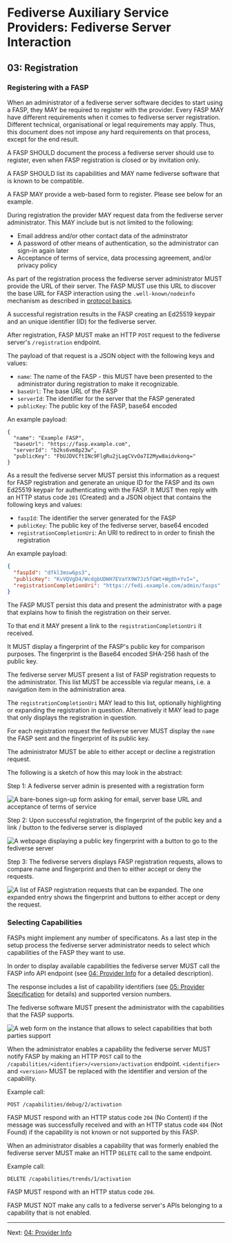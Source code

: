 # Fediverse Auxiliary Service Providers: Fediverse Server Interaction

## 03: Registration

### Registering with a FASP

When an administrator of a fediverse server software decides to start using a
FASP, they MAY be required to register with the provider. Every FASP MAY have
different requirements when it comes to fediverse server registration. Different
technical, organisational or legal requirements may apply. Thus, this document
does not impose any hard requirements on that process, except for the end
result.

A FASP SHOULD document the process a fediverse server should use to register,
even when FASP registration is closed or by invitation only.

A FASP SHOULD list its capabilities and MAY name fediverse software that is
known to be compatible.

A FASP MAY provide a web-based form to register. Please see below for an
example.

During registration the provider MAY request data from the fediverse server
administrator. This MAY include but is not limited to the following:

- Email address and/or other contact data of the adminstrator
- A password of other means of authentication, so the administrator can sign-in
  again later
- Acceptance of terms of service, data processing agreement, and/or privacy
  policy

As part of the registration process the fediverse server administrator MUST
provide the URL of their server. The FASP MUST use this URL to discover the base
URL for FASP interaction using the `.well-known/nodeinfo` mechanism as described
in [protocol basics](protocol_basics.md).

A successful registration results in the FASP creating an Ed25519 keypair and an
unique identifier (ID) for the fediverse server.

After registration, FASP MUST make an HTTP `POST` request to the fediverse
server's `/registration` endpoint.

The payload of that request is a JSON object with the following keys and values:

- `name`: The name of the FASP - this MUST have been presented to the
  administrator during registration to make it recognizable.
- `baseUrl`: The base URL of the FASP
- `serverId`: The identifier for the server that the FASP generated
- `publicKey`: The public key of the FASP, base64 encoded

An example payload:

```
{
  "name": "Example FASP",
  "baseUrl": "https://fasp.example.com",
  "serverId": "b2ks6vm8p23w",
  "publicKey": "FbUJDVCftINc9FlgRu2jLagCVvOa7I2Myw8aidvkong="
}
```

As a result the fediverse server MUST persist this information as a request for
FASP registration and generate an unique ID for the FASP and its own Ed25519
keypair for authenticating with the FASP. It MUST then reply with an HTTP status
code `201` (Created) and a JSON object that contains the following keys and
values:

- `faspId`: The identifier the server generated for the FASP
- `publicKey`: The public key of the fediverse server, base64 encoded
- `registrationCompletionUri`: An URI to redirect to in order to finish the
  registration

An example payload:

```json
{
  "faspId": "dfkl3msw6ps3",
  "publicKey": "KvVQVgD4/WcdgbUDWH7EVaYX9W7Jz5fGWt+Wg8h+YvI=",
  "registrationCompletionUri": "https://fedi.example.com/admin/fasps"
}
```

The FASP MUST persist this data and present the administrator with a page that
explains how to finish the registration on their server.

To that end it MAY present a link to the `registrationCompletionUri` it
received.

It MUST display a fingerprint of the FASP's public key for comparison purposes.
The fingerprint is the Base64 encoded SHA-256 hash of the public key.

The fediverse server MUST present a list of FASP registration requests to the
administrator. This list MUST be accessible via regular means, i.e. a navigation
item in the administration area.

The `registrationCompletionUri` MAY lead to this list, optionally highlighting
or expanding the registration in question. Alternatively it MAY lead to page
that only displays the registration in question.

For each registration request the fediverse server MUST display the `name` the
FASP sent and the fingerprint of its public key.

The administrator MUST be able to either accept or decline a registration
request.

The following is a sketch of how this may look in the abstract:

Step 1: A fediverse server admin is presented with a registration form

![A bare-bones sign-up form asking for email, server base URL and acceptance of terms of service](../../images/server_sign_up.svg)

Step 2: Upon successful registration, the fingerprint of the public key and a
link / button to the fediverse server is displayed

![A webpage displaying a public key fingerprint with a button to go to the fediverse server](../../images/server_sign_up_success.svg)

Step 3: The fediverse servers displays FASP registration requests, allows to
compare name and fingerprint and then to either accept or deny the requests.

![A list of FASP registration requests that can be expanded. The one
expanded entry shows the fingerprint and buttons to either accept or
deny the request.](../../images/fasp_registration_requests.svg)

### Selecting Capabilities

FASPs might implement any number of specificatons. As a last step in the setup
process the fediverse server administrator needs to select which capabilities of
the FASP they want to use.

In order to display available capabilities the fediverse server MUST call the
FASP info API endpoint (see [04: Provider Info](provider_info.md) for a detailed
description).

The response includes a list of capability identifiers (see
[05: Provider Specification](provider_specifications.md) for details) and
supported version numbers.

The fediverse software MUST present the administrator with the capabilities that
the FASP supports.

![A web form on the instance that allows to select capabilities that both parties support](../../images/select_capabilities.svg)

When the administrator enables a capability the fediverse server MUST notify
FASP by making an HTTP `POST` call to the
`/capabilities/<identifier>/<version>/activation` endpoint. `<identifier>` and
`<version>` MUST be replaced with the identifier and version of the capability.

Example call:

```http
POST /capabilities/debug/2/activation
```

FASP MUST respond with an HTTP status code `204` (No Content) if the message was
successfully received and with an HTTP status code `404` (Not Found) if the
capability is not known or not supported by this FASP.

When an administrator disables a capability that was formerly enabled the
fediverse server MUST make an HTTP `DELETE` call to the same endpoint.

Example call:

```http
DELETE /capabilities/trends/1/activation
```

FASP MUST respond with an HTTP status code `204`.

FASP MUST NOT make any calls to a fediverse server's APIs belonging to a
capability that is not enabled.

---

Next: [04: Provider Info](provider_info.md)

